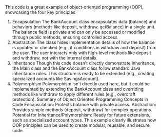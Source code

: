 This code is a great example of object-oriented programming (OOP), showcasing the four key principles:

1. Encapsulation
The BankAccount class encapsulates data (balance) and behaviors (methods like deposit, withdraw, getBalance) in a single unit.
The balance field is private and can only be accessed or modified through public methods, ensuring controlled access.
2. Abstraction
The class hides implementation details of how the balance is updated or checked (e.g., if conditions in withdraw and deposit) from the user.
The user interacts only with high-level methods like deposit and withdraw, not with the internal details.
3. Inheritance
Though this code doesn't directly demonstrate inheritance, the Main class and the BankAccount class follow standard Java inheritance rules.
This structure is ready to be extended (e.g., creating specialized accounts like SavingsAccount).
4. Polymorphism
Polymorphism isn't directly used here, but it could be implemented by extending the BankAccount class
and overriding methods like withdraw to apply different rules (e.g., overdraft protection).
Summary of Object Oriented Programming Concepts in Code
Encapsulation: Protects balance with private access.
Abstraction: Provides simple methods (deposit, withdraw) for complex operations.
Potential for Inheritance/Polymorphism: Ready for future extensions, such as specialized account types.
This example clearly illustrates how OOP principles can be used to create modular, reusable, and secure code.

